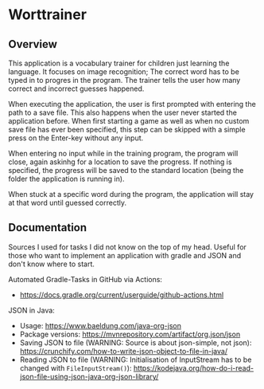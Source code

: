 # Worttrainer

## Overview

This application is a vocabulary trainer for children just learning the language. 
It focuses on image recognition; The correct word has to be typed in to progres in the program. 
The trainer tells the user how many correct and incorrect guesses happened.

When executing the application, the user is first prompted with entering the path to a save file.
This also happens when the user never started the application before.
When first starting a game as well as when no custom save file has ever been specified,
this step can be skipped with a simple press on the Enter-key without any input.

When entering no input while in the training program, the program will close, again askinhg
for a location to save the progress. If nothing is specified, the progress will be saved
to the standard location (being the folder the application is running in).

When stuck at a specific word during the program, the application will stay at that 
word until guessed correctly.

## Documentation

Sources I used for tasks I did not know on the top of my head. 
Useful for those who want to implement an application with gradle and JSON
and don't know where to start.

Automated Gradle-Tasks in GitHub via Actions: 
- <https://docs.gradle.org/current/userguide/github-actions.html>

JSON in Java: 
- Usage: <https://www.baeldung.com/java-org-json>
- Package versions: <https://mvnrepository.com/artifact/org.json/json>
- Saving JSON to file (WARNING: Source is about json-simple, not json): <https://crunchify.com/how-to-write-json-object-to-file-in-java/>
- Reading JSON to file (WARNING: Initialisation of InputStream has to be changed with `FileInputStream()`): <https://kodejava.org/how-do-i-read-json-file-using-json-java-org-json-library/>
